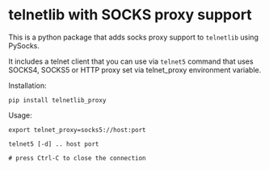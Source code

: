 
telnetlib with SOCKS proxy support
==================================

This is a python package that adds socks proxy support to `telnetlib` using PySocks.

It includes a telnet client that you can use via `telnet5` command that uses
SOCKS4, SOCKS5 or HTTP proxy set via telnet_proxy environment variable.

Installation:

    pip install telnetlib_proxy

Usage:

    export telnet_proxy=socks5://host:port

    telnet5 [-d] .. host port

    # press Ctrl-C to close the connection
